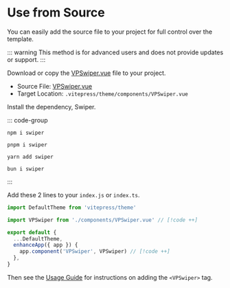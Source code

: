 # Use from Source

You can easily add the source file to your project for full control over the template.

::: warning
This method is for advanced users and does not provide updates or support.
:::

Download or copy the [VPSwiper.vue](https://github.com/cssnr/vitepress-swiper/blob/master/src/VPSwiper.vue)
file to your project.

- Source File: [VPSwiper.vue](https://github.com/cssnr/vitepress-swiper/blob/master/src/VPSwiper.vue)
- Target Location: `.vitepress/theme/components/VPSwiper.vue`

Install the dependency, Swiper.

::: code-group

```shell [npm]
npm i swiper
```

```shell [pnpm]
pnpm i swiper
```

```shell [yarn]
yarn add swiper
```

```shell [bun]
bun i swiper
```

:::

Add these 2 lines to your `index.js` or `index.ts`.

```javascript [.vitepress/theme/index.js]
import DefaultTheme from 'vitepress/theme'

import VPSwiper from './components/VPSwiper.vue' // [!code ++]

export default {
  ...DefaultTheme,
  enhanceApp({ app }) {
    app.component('VPSwiper', VPSwiper) // [!code ++]
  },
}
```

Then see the [Usage Guide](get-started.md#usage) for instructions on adding the `<VPSwiper>` tag.
